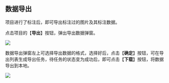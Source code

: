 ## 数据导出

项目进行了标注后，即可导出标注过的图片及其标注数据。

点击项目的【**导出**】按钮，弹出导出数据弹窗。

![](https://files.catbox.moe/y43kid.png)

数据导出弹窗左上可选择导出数据的格式，选择好后，点击【**确定**】按钮，可在导出列表生成导出任务，待任务的状态变为成功后，即可点击【**下载**】按钮，将数据导出到本地。

![](https://files.catbox.moe/h9z50e.png)


